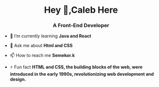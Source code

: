 <h1 align="center">Hey 👋,Caleb Here </h1>
<h3 align="center">A Front-End Developer</h3>

- 🌱 I’m currently learning **Java and  React**

- 💬 Ask me about **Html and CSS**

- 📫 How to reach me **Semekor.k**

- ⚡️ Fun fact **HTML and CSS, the building blocks of the web, were introduced in the early 1990s, revolutionizing web development and design.**

<!--
- 🔭 I’m currently working on ...
- 🌱 I’m currently learning ...
- 👯 I’m looking to collaborate on ...
- 🤔 I’m looking for help with ...
- 💬 Ask me about ...
- 📫 How to reach me: ...
- 😄 Pronouns: ...
- ⚡ Fun fact: ...
-->
